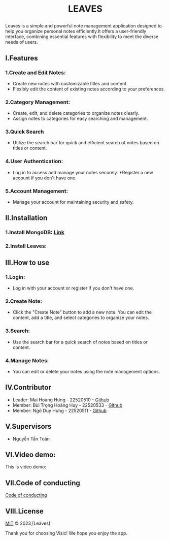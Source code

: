<div id="Top"></div>

# <p align="center"> LEAVES</p>
Leaves is a simple and powerful note management application designed to help you organize personal notes efficiently.It offers a user-friendly interface, combining essential features with flexibility to meet the diverse needs of users.



## I.Features
### 1.Create and Edit Notes: 
* Create new notes with customizable titles and content.
* Flexibly edit the content of existing notes according to your preferences.
### 2.Category Management:
* Create, edit, and delete categories to organize notes clearly.
* Assign notes to categories for easy searching and management.
### 3.Quick Search
* Utilize the search bar for quick and efficient search of notes based on titles or content.
### 4.User Authentication:
* Log in to access and manage your notes securely.
*Register a new account if you don't have one.
### 5.Account Management:
* Manage your account for maintaining security and safety.
## II.Installation
### 1.Install MongoDB: [Link](https://www.mongodb.com/try/download/community)
### 2.Install Leaves:
## III.How to use
### 1.Login: 
* Log in with your account or register if you don't have one.
### 2.Create Note:
* Click the "Create Note" button to add a new note. You can edit the content, add a title, and select categories to organize your notes.
### 3.Search:
* Use the search bar for a quick search of notes based on titles or content.
### 4.Manage Notes:
* You can edit or delete your notes using the note management options.
## IV.Contributor
- Leader: Mai Hoàng Hưng - 22520510 - [Github](https://github.com/HungMaiHoang)
- Member: Bùi Trọng Hoàng Huy - 22520533 - [Github](https://github.com/BuiTrongHoangHuy)
- Member: Ngô Duy Hưng - 22520511 - [Github](https://github.com/NgoDuyHung2305)
## V.Supervisors
- Nguyễn Tấn Toàn
## VI.Video demo:
This is video demo:
## VII.Code of conducting
[Code of conducting](https://github.com/HungMaiHoang/IT008-NotetakingApp/blob/main/Code%20of%20conducting)

## VIII.License
[MIT](https://github.com/HungMaiHoang/IT008-NotetakingApp/blob/main/LICENSE) © 2023,[Leaves]

Thank you for choosing Visic! We hope you enjoy the app.

